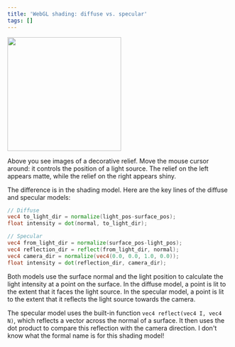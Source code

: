 ```yaml
---
title: 'WebGL shading: diffuse vs. specular'
tags: []
---
```


<div>
  <canvas width="512" height="512" style="width: 256px; height: 256px;" id="diffuse-canvas"></canvas>
  <canvas width="512" height="512" style="width: 256px; height: 256px;" id="specular-canvas"></canvas>
  <img src="/assets/crossnrm.jpg" style="width: 256px; height: 256px;" />
</div>

<script id="diffuse-fragment-shader" type="x-shader/x-fragment">
  precision mediump float;
  uniform mediump vec2 mouse_pos;
  uniform sampler2D normal_map;
  void main(void) {
    vec2 frag = vec2(gl_FragCoord)/512.0;
    vec4 light_pos = vec4(mouse_pos, 0.5, 1.0);
    vec4 surface_pos = vec4(frag, 0.0, 1.0);
    vec4 normal_direction = vec4(vec3(texture2D(normal_map, frag))*2.0-1.0, 0.0);
    vec4 light_direction = normalize(light_pos-surface_pos);  
    float intensity = dot(normal_direction, light_direction);
    gl_FragColor = vec4(intensity, intensity, intensity, 1.0);
  }
</script>

<script id="specular-fragment-shader" type="x-shader/x-fragment">
  precision mediump float;
  uniform mediump vec2 mouse_pos;
  uniform sampler2D normal_map;
  void main(void) {
    vec2 frag = vec2(gl_FragCoord)/512.0;
    vec4 light_pos = vec4(mouse_pos, 0.5, 1.0);
    vec4 surface_pos = vec4(frag, 0.0, 1.0);
    vec4 normal = vec4(vec3(texture2D(normal_map, frag))*2.0-1.0, 0.0);
    vec4 from_light_dir = normalize(surface_pos-light_pos);  
    vec4 reflection_dir = reflect(from_light_dir, normal);
    vec4 camera_dir = normalize(vec4(0.0, 0.0, 1.0, 0.0));
    float intensity = dot(reflection_dir, camera_dir);
    gl_FragColor = vec4(intensity, intensity, intensity, 1.0);
  }
</script>

<script>
  function setupCanvas(shaderTy) {
    const canvas = document.getElementById(shaderTy+"-canvas");
    const gl = canvas.getContext('webgl');
    gl.viewport(0,0,canvas.width,canvas.height);
    const vertexBuf = gl.createBuffer();
    gl.bindBuffer(gl.ARRAY_BUFFER, vertexBuf);
    gl.bufferData(gl.ARRAY_BUFFER, new Float32Array([
      -1,1,  -1,-1,  1,-1,  1, 1,
    ]), gl.STATIC_DRAW);
    gl.clearColor(0,0,0,1);
    function createShader(ty, src) {
      const s = gl.createShader(ty);
      gl.shaderSource(s, src);
      gl.compileShader(s);
      if (!gl.getShaderParameter(s, gl.COMPILE_STATUS)) throw gl.getShaderInfoLog(s);
      return s;
    }
    const vertShader = createShader(gl.VERTEX_SHADER, 'attribute vec2 c;void main(void){gl_Position=vec4(c, 0.0, 1.0);}');
    const fragShader = createShader(gl.FRAGMENT_SHADER, document.getElementById(shaderTy+"-fragment-shader").innerText);
    const prog = gl.createProgram();
    gl.attachShader(prog, vertShader);
    gl.attachShader(prog, fragShader);
    gl.linkProgram(prog);
    const coord = gl.getAttribLocation(prog, "c");
    gl.vertexAttribPointer(coord, 2, gl.FLOAT, false, 0, 0);
    const mousePosLoc = gl.getUniformLocation(prog, "mouse_pos");
    gl.useProgram(prog);
    const normalMapImg = new Image();
    normalMapImg.onload = function() {
      gl.activeTexture(gl.TEXTURE0);
      const tex = gl.createTexture();
      gl.bindTexture(gl.TEXTURE_2D, tex);
      gl.texImage2D(gl.TEXTURE_2D, 0, gl.RGB, gl.RGB, gl.UNSIGNED_BYTE, normalMapImg);
      gl.generateMipmap(gl.TEXTURE_2D);

      const texLoc = gl.getUniformLocation(prog, "tex");
      gl.uniform1i(texLoc, 0);

      gl.drawArrays(gl.TRIANGLE_FAN, 0, 4);
    };
    normalMapImg.src = '/assets/crossnrm.jpg';
    var mousePos = {x: 0.1, y: 0.1};
    function draw(ev) {
      gl.enableVertexAttribArray(coord);
      gl.uniform2fv(mousePosLoc, [mousePos.x, mousePos.y]);
      gl.clear(gl.COLOR_BUFFER_BIT);
      gl.drawArrays(gl.TRIANGLE_FAN, 0, 4);
    }
    canvas.onmousemove = function(ev) {
      mousePos = {x: ev.offsetX/256, y: (256-ev.offsetY)/256};
      draw();
    }
    draw();
  }
  setupCanvas('diffuse');
  setupCanvas('specular');
</script>

Above you see images of a decorative relief.
Move the mouse cursor around:
it controls the position of a light source.
The relief on the left appears matte,
while the relief on the right appears shiny.

The difference is in the shading model.
Here are the key lines of the diffuse and specular models:

```glsl
// Diffuse
vec4 to_light_dir = normalize(light_pos-surface_pos);  
float intensity = dot(normal, to_light_dir);
```

```glsl
// Specular
vec4 from_light_dir = normalize(surface_pos-light_pos);  
vec4 reflection_dir = reflect(from_light_dir, normal);
vec4 camera_dir = normalize(vec4(0.0, 0.0, 1.0, 0.0));
float intensity = dot(reflection_dir, camera_dir);
```

Both models use the surface normal and the light position
to calculate the light intensity at a point on the surface.
In the diffuse model, a point is lit to the extent that it faces the light source.
In the specular model, a point is lit to the extent that it reflects the light source towards the camera.

The specular model uses the built-in function `vec4 reflect(vec4 I, vec4 N)`,
which reflects a vector across the normal of a surface.
It then uses the dot product to compare this reflection with the camera direction.
I don't know what the formal name is for this shading model!
